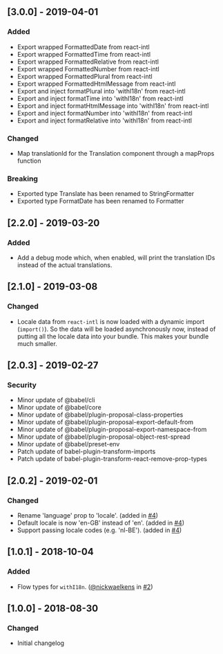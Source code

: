 ## [3.0.0] - 2019-04-01

### Added

- Export wrapped FormattedDate from react-intl
- Export wrapped FormattedTime from react-intl
- Export wrapped FormattedRelative from react-intl
- Export wrapped FormattedNumber from react-intl
- Export wrapped FormattedPlural from react-intl
- Export wrapped FormattedHtmlMessage from react-intl
- Export and inject formatPlural into 'withI18n' from react-intl
- Export and inject formatTime into 'withI18n' from react-intl
- Export and inject formatHtmlMessage into 'withI18n' from react-intl
- Export and inject formatNumber into 'withI18n' from react-intl
- Export and inject formatRelative into 'withI18n' from react-intl

### Changed

- Map translationId for the Translation component through a mapProps function

### Breaking

- Exported type Translate has been renamed to StringFormatter
- Exported type FormatDate has been renamed to Formatter

## [2.2.0] - 2019-03-20

### Added

- Add a debug mode which, when enabled, will print the translation IDs instead of the actual translations. 

## [2.1.0] - 2019-03-08

### Changed

- Locale data from `react-intl` is now loaded with a dynamic import (`import()`). So the data will be loaded asynchronously now, instead of putting all the locale data into your bundle. This makes your bundle much smaller.

## [2.0.3] - 2019-02-27

### Security

- Minor update of @babel/cli
- Minor update of @babel/core
- Minor update of @babel/plugin-proposal-class-properties
- Minor update of @babel/plugin-proposal-export-default-from
- Minor update of @babel/plugin-proposal-export-namespace-from
- Minor update of @babel/plugin-proposal-object-rest-spread
- Minor update of @babel/preset-env
- Patch update of babel-plugin-transform-imports
- Patch update of babel-plugin-transform-react-remove-prop-types

## [2.0.2] - 2019-02-01

### Changed

- Rename 'language' prop to 'locale'. (added in [#4](https://github.com/teamleadercrm/i18n/pull/4))
- Default locale is now 'en-GB' instead of 'en'. (added in [#4](https://github.com/teamleadercrm/i18n/pull/4))
- Support passing locale codes (e.g. 'nl-BE'). (added in [#4](https://github.com/teamleadercrm/i18n/pull/4))

## [1.0.1] - 2018-10-04

### Added

- Flow types for `withI18n`. ([@nickwaelkens](https://github.com/nickwaelkens) in [#2](https://github.com/teamleadercrm/i18n/pull/2))

## [1.0.0] - 2018-08-30

### Changed

- Initial changelog
